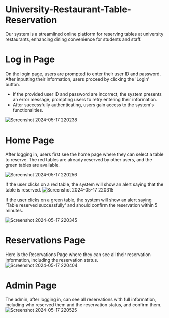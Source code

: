 
# University-Restaurant-Table-Reservation
Our system is a streamlined online platform for reserving tables at university restaurants, enhancing dining convenience for students and staff.

# Log in Page

On the login page, users are prompted to enter their user ID and password. After inputting their information, users proceed by clicking the 'Login' button.

  - If the provided user ID and password are incorrect, the system presents an error message, prompting users to retry entering their information.
 - After successfully authenticating, users gain access to the system's functionalities.


![Screenshot 2024-05-17 220238](https://github.com/abdullahsaad2000/University-Restaurant-Table-Reservation/assets/144021434/c7540d52-0360-4044-94ad-542d6ba23285)

# Home Page
After logging in, users first see the home page where they can select a table to reserve. The red tables are already reserved by other users, and the green tables are available.

![Screenshot 2024-05-17 220256](https://github.com/abdullahsaad2000/University-Restaurant-Table-Reservation/assets/144021434/8ad222b0-6336-4f6a-84de-15f7eda883df)

If the user clicks on a red table, the system will show an alert saying that the table is reserved.
 ![Screenshot 2024-05-17 220315](https://github.com/abdullahsaad2000/University-Restaurant-Table-Reservation/assets/144021434/1c119d8b-2bcf-49f1-b068-08ac98954ea5)

If the user clicks on a green table, the system will show an alert saying 'Table reserved successfully' and should confirm the reservation within 5 minutes.

![Screenshot 2024-05-17 220345](https://github.com/abdullahsaad2000/University-Restaurant-Table-Reservation/assets/144021434/c0a008c6-a0d1-4a07-89e7-bc408c89d21c)


# Reservations Page
Here is the Reservations Page where they can see all their reservation information, including the reservation status.
![Screenshot 2024-05-17 220404](https://github.com/abdullahsaad2000/University-Restaurant-Table-Reservation/assets/144021434/0b8ed645-a99c-4ade-9dff-b1c7c6c3db25)


# Admin Page

The admin, after logging in, can see all reservations with full information, including who reserved them and the reservation status, and confirm them.
![Screenshot 2024-05-17 220525](https://github.com/abdullahsaad2000/University-Restaurant-Table-Reservation/assets/144021434/f904666c-afae-4bf3-9cb7-147ce6453ea0)


